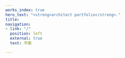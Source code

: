 ```yaml
---
works_index: true
hero_text: "<strong>architect portfolio</strong>."
title: 
navigation:
- link: "/"
  position: left
  external: true
  text: 平面

---
```

<WorksList />